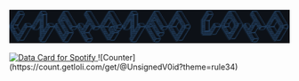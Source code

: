 ![alt text](https://github.com/UnsignedV0id/UnsignedV0id/blob/main/Unsigned_Void.png?raw=true)


<a href="https://www.data-card-for-spotify.com/card?user_id=12156567363">
  <img src="https://www.data-card-for-spotify.com/api/card?user_id=12156567363&show_border=1&show_date=1&hide_title=1" alt="Data Card for Spotify" >
</a>
![Counter](https://count.getloli.com/get/@UnsignedV0id?theme=rule34)

